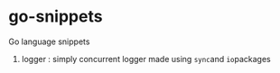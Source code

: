 # go-snippets

Go language snippets

1. logger : simply concurrent logger made using `sync`and `io`packages

